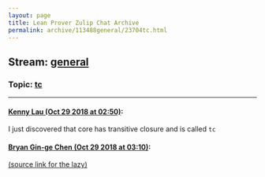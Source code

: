 ```yaml
---
layout: page
title: Lean Prover Zulip Chat Archive 
permalink: archive/113488general/23704tc.html
---
```


## Stream: [general](index.html)
### Topic: [tc](23704tc.html)

---

#### [Kenny Lau (Oct 29 2018 at 02:50)](https://leanprover.zulipchat.com/#narrow/stream/113488-general/topic/tc/near/136678940):
I just discovered that core has transitive closure and is called `tc`

#### [Bryan Gin-ge Chen (Oct 29 2018 at 03:10)](https://leanprover.zulipchat.com/#narrow/stream/113488-general/topic/tc/near/136679564):
[(source link for the lazy)](https://github.com/leanprover/lean/blob/ceacfa7445953cbc8860ddabc55407430a9ca5c3/library/init/logic.lean#L1067)

